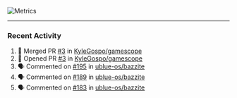![Metrics](https://metrics.lecoq.io/KyleGospo?template=classic&base=header%2C%20activity%2C%20community%2C%20repositories%2C%20metadata&base.indepth=false&base.hireable=false&base.skip=false&config.timezone=America%2FLos_Angeles)

---
### Recent Activity
<!--START_SECTION:activity-->
1. 🎉 Merged PR [#3](https://github.com/KyleGospo/gamescope/pull/3) in [KyleGospo/gamescope](https://github.com/KyleGospo/gamescope)
2. 💪 Opened PR [#3](https://github.com/KyleGospo/gamescope/pull/3) in [KyleGospo/gamescope](https://github.com/KyleGospo/gamescope)
3. 🗣 Commented on [#195](https://github.com/ublue-os/bazzite/issues/195#issuecomment-1694149466) in [ublue-os/bazzite](https://github.com/ublue-os/bazzite)
4. 🗣 Commented on [#189](https://github.com/ublue-os/bazzite/issues/189#issuecomment-1694141131) in [ublue-os/bazzite](https://github.com/ublue-os/bazzite)
5. 🗣 Commented on [#183](https://github.com/ublue-os/bazzite/issues/183#issuecomment-1693873764) in [ublue-os/bazzite](https://github.com/ublue-os/bazzite)
<!--END_SECTION:activity-->
